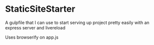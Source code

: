 StaticSiteStarter
=================

A gulpfile that I can use to start serving up project pretty easily with an express server and livereload

Uses browserify on app.js
